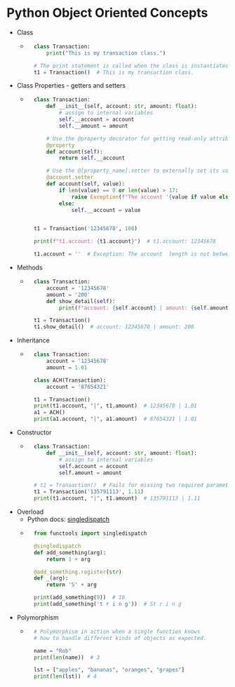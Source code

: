 # Python Object Oriented Concepts

- Class
  - ```python
      class Transaction:
          print("This is my transaction class.")

      # The print statement is called when the class is instantiated
      t1 = Transaction()  # This is my transaction class.

- Class Properties - getters and setters
  - ```python
      class Transaction:
          def __init__(self, account: str, amount: float):
              # assign to internal variables
              self.__account = account
              self.__amount = amount

          # Use the @property decorator for getting read-only attributes
          @property
          def account(self):
              return self.__account

          # Use the @[property_name].setter to externally set its value
          @account.setter
          def account(self, value):
              if len(value) == 0 or len(value) > 17:
                  raise Exception(f"The account '{value if value else 'None'}' length is not between 1 and 17 characters.")
              else:
                  self.__account = value


      t1 = Transaction('12345678', 100)

      print(f"t1.account: {t1.account}")  # t1.account: 12345678

      t1.account = ''  # Exception: The account  length is not between 1 and 17 characters.

- Methods
  - ```python
      class Transaction:
          account = '12345678'
          amount = '200'
          def show_detail(self):
              print(f"account: {self.account} | amount: {self.amount}")

      t1 = Transaction()
      t1.show_detail()  # account: 12345678 | amount: 200

- Inheritance
  - ```python
      class Transaction:
          account = '12345678'
          amount = 1.01

      class ACH(Transaction):
          account = '87654321'

      t1 = Transaction()
      print(t1.account, "|", t1.amount)  # 12345678 | 1.01
      a1 = ACH()
      print(a1.account, "|", a1.amount)  # 87654321 | 1.01

- Constructor
  - ```python
      class Transaction:
          def __init__(self, account: str, amount: float):
              # assign to internal variables
              self.account = account
              self.amount = amount

      # t1 = Transaction()  # Fails for missing two required parameters of the constructor
      t1 = Transaction('135791113', 1.11)
      print(t1.account, "|", t1.amount)  # 135791113 | 1.11

- Overload
  - Python docs: [singledispatch](https://docs.python.org/3.4/library/functools.html#functools.singledispatch)
  - ```python
      from functools import singledispatch

      @singledispatch
      def add_something(arg):
          return 1 + arg

      @add_something.register(str)
      def _(arg):
          return 'S' + arg

      print(add_something(9))  # 10
      print(add_something('t r i n g'))  # St r i n g

- Polymorphism
  - ```python
      # Polymorphism in action when a single function knows
      # how to handle different kinds of objects as expected.

      name = "Rob"
      print(len(name))  # 3

      lst = ["apples", "bananas", "oranges", "grapes"]
      print(len(lst))  # 4
